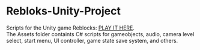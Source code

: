 # Rebloks-Unity-Project
Scripts for the Unity game Reblocks:  [PLAY IT HERE](https://liisjak.itch.io/rebloks).
<br>
The Assets folder containts C# scripts for gameobjects, audio, camera level select, start menu, UI controller, game state save system, and others.
